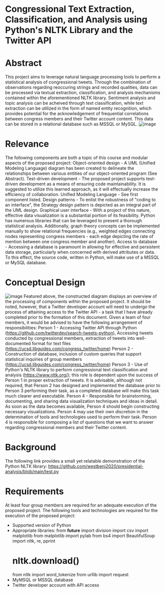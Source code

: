 # Congressional Text Extraction, Classification, and Analysis using Python's NLTK Library and the Twitter API

# Abstract
This project aims to leverage natural language processing tools to perform a statistical analysis of congressional tweets. Through the combination of observations regarding reoccuring strings and recorded qualities, data can be processed via textual extraction, classification, and analysis mechanisms contained within the aforementioned NLTK library.
Sentiment analysis and topic analysis can be acheived through text classification, while text extraction can be utilized in the form of named entity recognition, which provides potential for the acknowledgement of frequential correlations between congress members and their Twitter account content. This data can be stored in a relational database such as MSSQL or MySQL. 
![image](https://user-images.githubusercontent.com/89652481/133836630-2b402a44-fdf2-4836-b181-1a86442a7380.png)


# Relevance
The following components are both a topic of this course and modular aspects of the proposed project:
Object-oriented design - A UML (Unified Modeling Language) diagram has been created to delineate the relationships between various entities of our object-oriented program (See Abstract).
Test-driven development - The proposed project supports test-driven development as a means of ensuring code maintainability. It is suggested to utilize this learned approach, as it will effectually increase the efficiency of collaboration.
Unified Modeling Language - See first component listed.
Design patterns - To enlist the robustness of "coding to an interface", the Strategy design pattern is depicted as an integral part of the UML design.
Graphical user interface - With a project of this nature, effective data visualization is a substantial portion of its feasibility. Python has numerous libraries that can be leveraged to present a thorough statistical analysis. Additionally, graph theory concepts can be implemented manually to show relational frequencies (e.g., weighted edges connecting nodes representing congress members - each edge depicting the rate of mention between one congress member and another).
Access to database - Accessing a database is paramount in allowing for effective and persistent data storage, particularly when concerned with derived attributes or data. To this effect, the source code, written in Python, will make use of a MSSQL or MySQL database.

# Conceptual Design
![image](https://user-images.githubusercontent.com/89652481/133833431-e73bf8f0-f139-433f-83d7-0bfacd182eb2.png)
Featured above, the constructed diagram displays an overview of the processing of components within the proposed project. It should be noted, however, that a Twitter developer account will need to undergo the process of attaining access to the Twitter API - a task that I have already completed prior to the formation of this document.
Given a team of four members, it would be advised to have the following arrangement of responsibilities:
Person 1 - Accessing Twitter API through Python (https://github.com/twitterdev/search-tweets-python), Accessing tweets conducted by congressional members, extraction of tweets into well-documented format for text files (https://ucsd.libguides.com/congress_twitter/home)
Person 2 - Construction of database, inclusion of custom queries that support statistical inquiries of group members (https://ucsd.libguides.com/congress_twitter/home)
Person 3 - Use of Python's NLTK library to perform congressional text classification and analysis (https://www.nltk.org/); this role is dependent upon the success of Person 1 in proper extraction of tweets. It is advisable, although not required, that Person 2 has designed and implemented the database prior to Person 3 performing their task, as a completed database will make this task much clearer and executable.
Person 4 - Responsible for brainstorming, documenting, and sharing data visualization techniques and ideas in detail. As soon as the data becomes available, Person 4 should begin constructing necessary visualizations. Person 4 may use their own discretion in the determination of tools and technologies used to perform their task. Person 4 is responsible for composing a list of questions that we want to answer regarding congressional members and their Twitter content.

# Background
The following link provides a small yet relatable demonstration of the Python NLTK library:
https://github.com/westbenj2020/presidential-analysis/blob/main/test.py

# Requirements
At least four group members are required for an adequate execution of the proposed project.
The following tools and technologies are required for the execution of the proposed project:
- Supported version of Python
- Appropriate libraries:
    from __future__ import division
    import csv
    import matplotlib
    from matplotlib import pylab
    from bs4 import BeautifulSoup
    import nltk, re, pprint
    #  nltk.download()
    from nltk import word_tokenize
    from urllib import request 
- MyMSQL or MSSQL database 
- Twitter developer account with API access  
